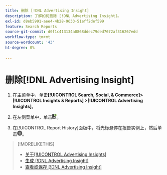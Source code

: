 ```yaml
---
title: 删除 [!DNL Advertising Insight]
description: 了解如何删除 [!DNL Advertising Insight]。
exl-id: d8eb5991-aee4-4b28-9633-51eff2def599
feature: Search Reports
source-git-commit: d0f1c413134a0868ddec79ded7672af316267edd
workflow-type: tm+mt
source-wordcount: '43'
ht-degree: 0%

---
```


# 删除[!DNL Advertising Insight]

1. 在主菜单中，单击&#x200B;**[!UICONTROL Search, Social, & Commerce]> [!UICONTROL Insights & Reports] >[!UICONTROL Advertising Insights]**。

2. 在左侧菜单中，单击![报告](/help/search-social-commerce/assets/insight-reports.png "报告")。

3. 在[!UICONTROL Report History]面板中，将光标悬停在报告实例上，然后单击![删除](/help/search-social-commerce/assets/insight-delete.png "删除")。

>[!MORELIKETHIS]
>
>* [关于[!UICONTROL Advertising Insights]](insight-about.md)
>* [生成 [!DNL Advertising Insight]](insight-generate.md)
>* [查看或保存 [!DNL Advertising Insight]](insight-view-save.md)
